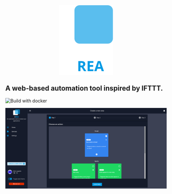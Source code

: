 <div style="display: flex; justify-content: center">
    <img src="./area-web/static/area_logo.svg" />
</div>

A web-based automation tool inspired by IFTTT.
------
![Build with docker](https://github.com/areaapp/area/workflows/Build%20with%20docker/badge.svg)


![preview](./docs/user/src/area_step1.png)
